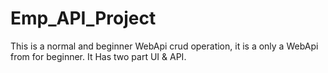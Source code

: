 # Emp_API_Project
This is a normal and beginner WebApi crud operation, it is a only a WebApi from for beginner.
It Has two part UI & API.
